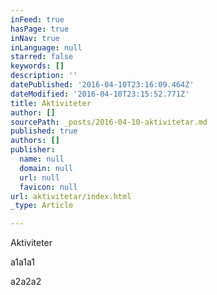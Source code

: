 ```yaml
---
inFeed: true
hasPage: true
inNav: true
inLanguage: null
starred: false
keywords: []
description: ''
datePublished: '2016-04-10T23:16:09.464Z'
dateModified: '2016-04-10T23:15:52.771Z'
title: Aktiviteter
author: []
sourcePath: _posts/2016-04-10-aktivitetar.md
published: true
authors: []
publisher:
  name: null
  domain: null
  url: null
  favicon: null
url: aktivitetar/index.html
_type: Article

---
```

Aktiviteter

a1a1a1

a2a2a2
